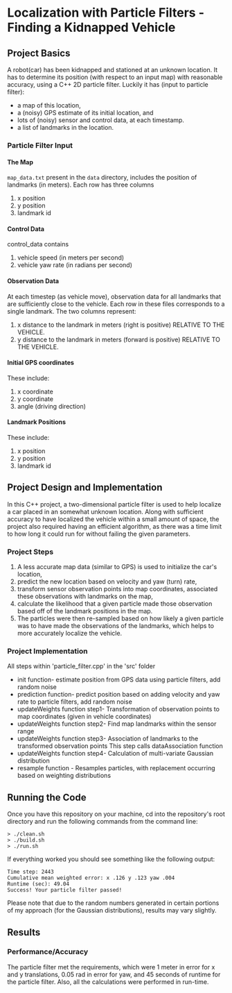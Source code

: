 # Localization with Particle Filters - Finding a Kidnapped Vehicle

## Project Basics
A robot(car) has been kidnapped and stationed at an unknown location. It has to determine its position (with respect to an input map) with reasonable accuracy, using a C++ 2D particle filter. Luckily it has (input to particle filter):

* a map of this location, 
* a (noisy) GPS estimate of its initial location, and 
* lots of (noisy) sensor and control data, at each timestamp. 
* a list of landmarks in the location.

### Particle Filter Input
#### The Map
`map_data.txt` present in the `data` directory, includes the position of landmarks (in meters). Each row has three columns
1. x position
2. y position
3. landmark id

#### Control Data
control_data contains 
1. vehicle speed (in meters per second)
2. vehicle yaw rate (in radians per second)

#### Observation Data
At each timestep (as vehicle move), observation data for all landmarks that are sufficiently close to the vehicle. Each row in these files corresponds to a single landmark. The two columns represent:
1. x distance to the landmark in meters (right is positive) RELATIVE TO THE VEHICLE.
2. y distance to the landmark in meters (forward is positive) RELATIVE TO THE VEHICLE.

#### Initial GPS coordinates
These include:
1. x coordinate
2. y coordinate
3. angle (driving direction)

#### Landmark Positions
These include:
1. x position
2. y position
3. landmark id


## Project Design and Implementation
In this C++ project, a two-dimensional particle filter is used to help localize a car placed in an somewhat unknown location. Along with sufficient accuracy to have localized the vehicle within a small amount of space, the project also required having an efficient algorithm, as there was a time limit to how long it could run for without failing the given parameters.

### Project Steps
1. A less accurate map data (similar to GPS) is used to initialize the car's location, 
2. predict the new location based on velocity and yaw (turn) rate, 
3. transform sensor observation points into map coordinates, associated these observations with landmarks on the map, 
4. calculate the likelihood that a given particle made those observation based off of the landmark positions in the map. 
5. The particles were then re-sampled based on how likely a given particle was to have made the observations of the landmarks, which helps to more accurately localize the vehicle.

### Project Implementation
All steps within 'particle_filter.cpp' in the 'src' folder
* init function- estimate position from GPS data using particle filters, add random noise
* prediction function- predict position based on adding velocity and yaw rate to particle filters, add random noise
* updateWeights function step1- Transformation of observation points to map coordinates (given in vehicle coordinates)
* updateWeights function step2- Find map landmarks within the sensor range
* updateWeights function step3- Association of landmarks to the transformed observation points
        This step calls dataAssociation function
* updateWeights function step4- Calculation of multi-variate Gaussian distribution
* resample function - Resamples particles, with replacement occurring based on weighting distributions

## Running the Code
Once you have this repository on your machine, cd into the repository's root directory and run the following commands from the command line:
```
> ./clean.sh
> ./build.sh
> ./run.sh
```

If everything worked you should see something like the following output:

```
Time step: 2443
Cumulative mean weighted error: x .126 y .123 yaw .004
Runtime (sec): 49.04
Success! Your particle filter passed!
```
Please note that due to the random numbers generated in certain portions of my approach (for the Gaussian distributions), results may vary slightly.

## Results
### Performance/Accuracy
The particle filter met the requirements, which were 1 meter in error for x and y translations, 0.05 rad in error for yaw, and 45 seconds of runtime for the particle filter. 
Also, all the calculations were performed in run-time.



